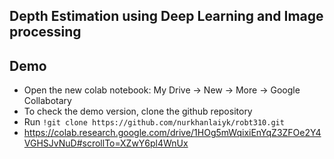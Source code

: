 ## Depth Estimation using Deep Learning and Image processing


## Demo
* Open the new colab notebook: My Drive -> New -> More -> Google Collabotary
* To check the demo version, clone the github repository
* Run `!git clone https://github.com/nurkhanlaiyk/robt310.git`
* https://colab.research.google.com/drive/1HOg5mWqixiEnYqZ3ZFOe2Y4VGHSJvNuD#scrollTo=XZwY6pl4WnUx
